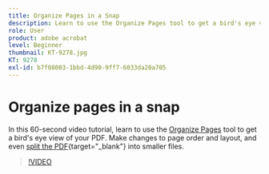```yaml
---
title: Organize Pages in a Snap
description: Learn to use the Organize Pages tool to get a bird's eye view of your PDF
role: User
product: adobe acrobat
level: Beginner
thumbnail: KT-9278.jpg
KT: 9278
exl-id: b7f08003-1bbd-4d90-9ff7-6033da20a705
---
```

# Organize pages in a snap

In this 60-second video tutorial, learn to use the [Organize Pages](https://www.adobe.com/acrobat/online/rearrange-pdf.html) tool to get a bird's eye view of your PDF. Make changes to page order and layout, and even [split the PDF](https://www.adobe.com/acrobat/online/split-pdf.html){target="_blank"} into smaller files.

>[!VIDEO](https://video.tv.adobe.com/v/338278?quality=12&learn=on&hidetitle=true)
